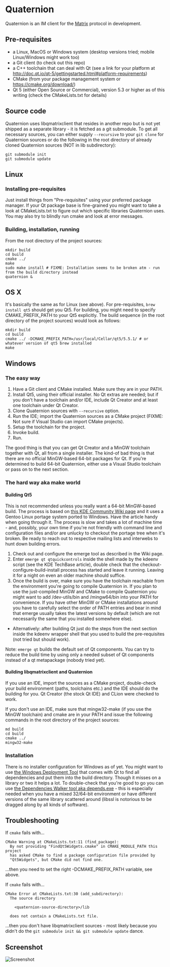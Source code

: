 # Quaternion
Quaternion is an IM client for the [Matrix](https://matrix.org) protocol in development.

## Pre-requisites
- a Linux, MacOS or Windows system (desktop versions tried; mobile Linux/Windows might work too)
- a Git client (to check out this repo)
- a C++ toolchain that can deal with Qt (see a link for your platform at http://doc.qt.io/qt-5/gettingstarted.html#platform-requirements)
- CMake (from your package management system or https://cmake.org/download/)
- Qt 5 (either Open Source or Commercial), version 5.3 or higher as of this writing (check the CMakeLists.txt for details)

## Source code
Quaternion uses libqmatrixclient that resides in another repo but is not yet shipped as a separate library - it is fetched as a git submodule. To get all necessary sources, you can either supply `--recursive` to your `git clone` for Quaternion sources or do the following in the root directory of already cloned Quaternion sources (NOT in lib subdirectory):
```
git submodule init
git submodule update
```

## Linux
### Installing pre-requisites
Just install things from "Pre-requisites" using your preferred package manager. If your Qt package base is fine-grained you might want to take a look at CMakeLists.txt to figure out which specific libraries Quaternion uses. You may also try to blindly run cmake and look at error messages.

### Building, installation, running
From the root directory of the project sources:
```
mkdir build
cd build
cmake ../
make
sudo make install # FIXME: Installation seems to be broken atm - run from the build directory instead
quaternion &
```

## OS X
It's basically the same as for Linux (see above). For pre-requisites, `brew install qt5` should get you Qt5. For building, you might need to specify CMAKE_PREFIX_PATH to your Qt5 explicitly. The build sequence (in the root directory of the project sources) would look as follows:
```
mkdir build
cd build
cmake ../ -DCMAKE_PREFIX_PATH=/usr/local/Cellar/qt5/5.5.1/ # or whatever version of qt5 brew installed
make
```

## Windows
### The easy way
1. Have a Git client and CMake installed. Make sure they are in your PATH.
1. Install Qt5, using their official installer. No Qt extras are needed; but if you don't have a toolchain and/or IDE, include Qt Creator and at least one toolchain under Qt Creator.
1. Clone Quaternion sources with `--recursive` option.
1. Run the IDE; import the Quaternion sources as a CMake project (FIXME: Not sure if Visual Studio can import CMake projects).
1. Setup the toolchain for the project.
1. Invoke build.
1. Run.

The good thing is that you can get Qt Creator and a MinGW toolchain together with Qt, all from a single installer. The kind-of bad thing is that there are no official MinGW-based 64-bit packages for Qt. If you're determined to build 64-bit Quaternion, either use a Visual Studio toolchain or pass on to the next section.

### The hard way aka make world
#### Building Qt5
This is not recommended unless you really want a 64-bit MinGW-based build. The process is based on [this KDE Community Wiki page](https://community.kde.org/Guidelines_and_HOWTOs/Build_from_source/Windows) and it uses a Gentoo Linux portage system ported to Windows. Have the article handy when going through it. The process is slow and takes a lot of machine time - and, possibly, your own time if you're not friendly with command line and configuration files and/or are unlucky to checkout the portage tree when it's broken. Be ready to reach out to respective mailing lists and interwebs to hunt down building errors.

1. Check out and configure the emerge tool as described in the Wiki page.
1. Enter ```emerge qt qtquickcontrols``` inside the shell made by the kdeenv script (see the KDE TechBase article), double check that the checkout-configure-build-install process has started and leave it running. Leaving it for a night on even an older machine should suffice.
1. Once the build is over, make sure you have the toolchain reachable from the environment you're going to compile Quaternion in. If you plan to use the just-compiled MinGW and CMake to compile Quaternion you might want to add <KDEROOT>/dev-utils/bin and <KDEROOT>/mingw64/bin into your PATH for convenience. If you have other MinGW or CMake installations around you have to carefully select the order of PATH entries and bear in mind that emerge usually takes the latest versions by default (which are not necessarily the same that you installed somewhere else).
  - Alternatively: after building Qt just do the steps from the next section inside the kdeenv wrapper shell that you used to build the pre-requisites (not tried but should work).

Note: ```emerge qt``` builds the default set of Qt components. You can try to reduce the build time by using only a needed subset of Qt components instead of a qt metapackage (nobody tried yet).

#### Building libqmatrixclient and Quaternion
If you use an IDE, import the sources as a CMake project, double-check your build environment (paths, toolchains etc.) and the IDE should do the building for you. Qt Creator (the stock Qt IDE) and CLion were checked to work. 

If you don't use an IDE, make sure that mingw32-make (if you use the MinGW toolchain) and cmake are in your PATH and issue the following commands in the root directory of the project sources:
```
md build
cd build
cmake ../
mingw32-make
```

### Installation
There is no installer configuration for Windows as of yet. You might want to use [the Windows Deployment Tool](http://doc.qt.io/qt-5/windows-deployment.html#the-windows-deployment-tool) that comes with Qt to find all dependencies and put them into the build directory. Though it misses on a library or two it helps a lot. To double-check that you're good to go you can use [the Dependencies Walker tool aka depends.exe](http://www.dependencywalker.com/) - this is especially needed when you have a mixed 32/64-bit environment or have different versions of the same library scattered around (libssl is notorious to be dragged along by all kinds of software).

## Troubleshooting

If `cmake` fails with...
```
CMake Warning at CMakeLists.txt:11 (find_package):
  By not providing "FindQt5Widgets.cmake" in CMAKE_MODULE_PATH this project
  has asked CMake to find a package configuration file provided by
  "Qt5Widgets", but CMake did not find one.
```
...then you need to set the right -DCMAKE_PREFIX_PATH variable, see above.

If `cmake` fails with...
```
CMake Error at CMakeLists.txt:30 (add_subdirectory):
  The source directory

    <quaternion-source-directory>/lib

  does not contain a CMakeLists.txt file.
```
...then you don't have libqmatrixclient sources - most likely because you didn't do the `git submodule init && git submodule update` dance.

## Screenshot
![Screenshot](quaternion.png)

